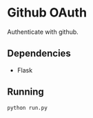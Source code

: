 Github OAuth
=========
Authenticate with github.


Dependencies
------------

* Flask

Running
-------
```
python run.py
```

